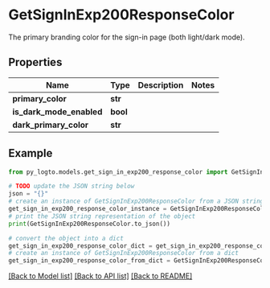 # GetSignInExp200ResponseColor

The primary branding color for the sign-in page (both light/dark mode).

## Properties

Name | Type | Description | Notes
------------ | ------------- | ------------- | -------------
**primary_color** | **str** |  | 
**is_dark_mode_enabled** | **bool** |  | 
**dark_primary_color** | **str** |  | 

## Example

```python
from py_logto.models.get_sign_in_exp200_response_color import GetSignInExp200ResponseColor

# TODO update the JSON string below
json = "{}"
# create an instance of GetSignInExp200ResponseColor from a JSON string
get_sign_in_exp200_response_color_instance = GetSignInExp200ResponseColor.from_json(json)
# print the JSON string representation of the object
print(GetSignInExp200ResponseColor.to_json())

# convert the object into a dict
get_sign_in_exp200_response_color_dict = get_sign_in_exp200_response_color_instance.to_dict()
# create an instance of GetSignInExp200ResponseColor from a dict
get_sign_in_exp200_response_color_from_dict = GetSignInExp200ResponseColor.from_dict(get_sign_in_exp200_response_color_dict)
```
[[Back to Model list]](../README.md#documentation-for-models) [[Back to API list]](../README.md#documentation-for-api-endpoints) [[Back to README]](../README.md)


